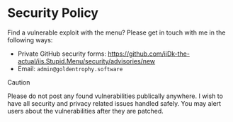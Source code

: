 # Security Policy
Find a vulnerable exploit with the menu? Please get in touch with me in the following ways:
- Private GitHub security forms: https://github.com/iiDk-the-actual/iis.Stupid.Menu/security/advisories/new
- Email: `admin@goldentrophy.software`

> [!CAUTION]
> Please do not post any found vulnerabilities publically anywhere. I wish to have all security and privacy related issues handled safely.
> You may alert users about the vulnerabilities after they are patched.
